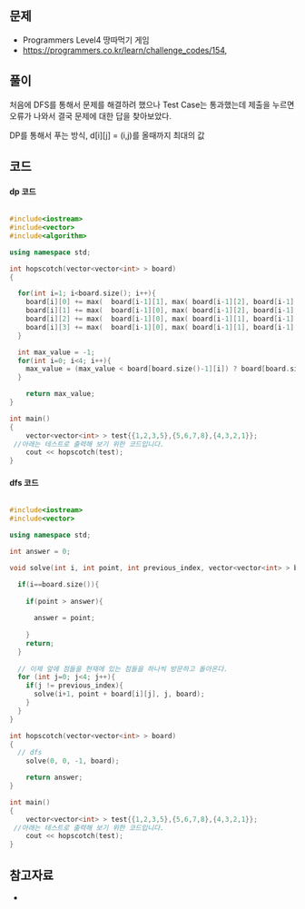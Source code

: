 ## 문제

- Programmers Level4 땅따먹기 게임
- https://programmers.co.kr/learn/challenge_codes/154, 

## 풀이

처음에 DFS를 통해서 문제를 해결하려 했으나 Test Case는 통과했는데 제출을 누르면 오류가 나와서 결국 문제에 대한 답을 찾아보았다.

DP를 통해서 푸는 방식, d[i][j] = (i,j)를 올때까지 최대의 값

## 코드

#### dp 코드
```cpp

#include<iostream>
#include<vector>
#include<algorithm>

using namespace std;

int hopscotch(vector<vector<int> > board)
{  

  for(int i=1; i<board.size(); i++){
    board[i][0] += max(  board[i-1][1], max( board[i-1][2], board[i-1][3] )  );
    board[i][1] += max(  board[i-1][0], max( board[i-1][2], board[i-1][3] )  );
    board[i][2] += max(  board[i-1][0], max( board[i-1][1], board[i-1][3] )  );
    board[i][3] += max(  board[i-1][0], max( board[i-1][1], board[i-1][2] )  );
  }

  int max_value = -1;
  for(int i=0; i<4; i++){
    max_value = (max_value < board[board.size()-1][i]) ? board[board.size()-1][i] : max_value;
  }

    return max_value;
}

int main()
{
    vector<vector<int> > test{{1,2,3,5},{5,6,7,8},{4,3,2,1}};
 //아래는 테스트로 출력해 보기 위한 코드입니다.
    cout << hopscotch(test);
}

```

#### dfs 코드
```cpp

#include<iostream>
#include<vector>

using namespace std;

int answer = 0;

void solve(int i, int point, int previous_index, vector<vector<int> > board){

  if(i==board.size()){
  
    if(point > answer){
    
      answer = point;
    
    }
  	return;
  }
  
  // 이제 앞에 점들을 현재에 있는 점들을 하나씩 방문하고 돌아온다.
  for (int j=0; j<4; j++){
    if(j != previous_index){
      solve(i+1, point + board[i][j], j, board);
    }
  }
}

int hopscotch(vector<vector<int> > board)
{  
  // dfs
	solve(0, 0, -1, board);

	return answer;
}

int main()
{
	vector<vector<int> > test{{1,2,3,5},{5,6,7,8},{4,3,2,1}};
 //아래는 테스트로 출력해 보기 위한 코드입니다.
	cout << hopscotch(test);
}


```

## 참고자료
- 
